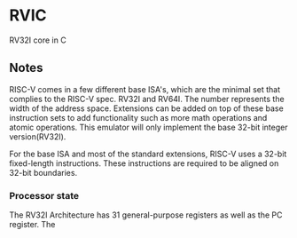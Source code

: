 # RVIC
RV32I core in C

## Notes

RISC-V comes in a few different base ISA's, which are the minimal set that complies to the RISC-V spec. RV32I and RV64I. The number represents the width of the address space. Extensions can be added on top of these base instruction sets to add functionality such as more math operations and atomic operations. This emulator will only implement the base 32-bit integer version(RV32I). 

For the base ISA and most of the standard extensions, RISC-V uses a 32-bit fixed-length instructions. These instructions are required to be aligned on 32-bit boundaries.

### Processor state
The RV32I Architecture has 31 general-purpose registers as well as the PC register. The 
